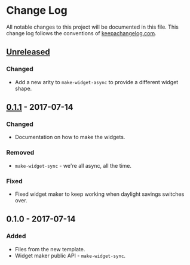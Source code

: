 # Change Log
All notable changes to this project will be documented in this file. This change log follows the conventions of [keepachangelog.com](http://keepachangelog.com/).

## [Unreleased]
### Changed
- Add a new arity to `make-widget-async` to provide a different widget shape.

## [0.1.1] - 2017-07-14
### Changed
- Documentation on how to make the widgets.

### Removed
- `make-widget-sync` - we're all async, all the time.

### Fixed
- Fixed widget maker to keep working when daylight savings switches over.

## 0.1.0 - 2017-07-14
### Added
- Files from the new template.
- Widget maker public API - `make-widget-sync`.

[Unreleased]: https://github.com/your-name/hobbit-stuff/compare/0.1.1...HEAD
[0.1.1]: https://github.com/your-name/hobbit-stuff/compare/0.1.0...0.1.1
